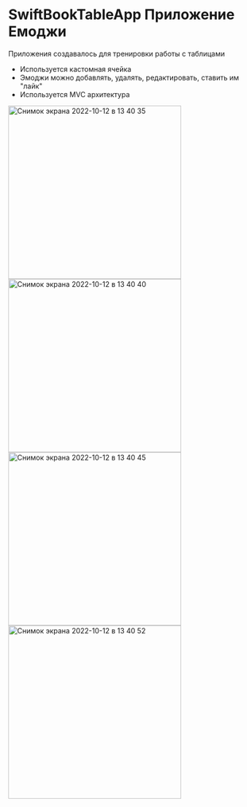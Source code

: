 # SwiftBookTableApp Приложение Емоджи

Приложения создавалось для тренировки работы с таблицами

- Используется кастомная ячейка
- Эмоджи можно добавлять, удалять, редактировать, ставить им "лайк"
- Используется MVC архитектура
<img width="348" alt="Снимок экрана 2022-10-12 в 13 40 35" src="https://user-images.githubusercontent.com/34001634/195322689-809a5c74-c996-4ce2-b08d-08b4c71044f6.png">
<img width="348" alt="Снимок экрана 2022-10-12 в 13 40 40" src="https://user-images.githubusercontent.com/34001634/195322705-46b82e6d-6ccf-4525-9894-bafb81f7751f.png">
<img width="348" alt="Снимок экрана 2022-10-12 в 13 40 45" src="https://user-images.githubusercontent.com/34001634/195322719-b266e387-d9d2-44ab-ad4f-a2494d32b553.png">
<img width="348" alt="Снимок экрана 2022-10-12 в 13 40 52" src="https://user-images.githubusercontent.com/34001634/195322756-e15f03a4-bb66-4463-80b2-134e306bdc24.png">
